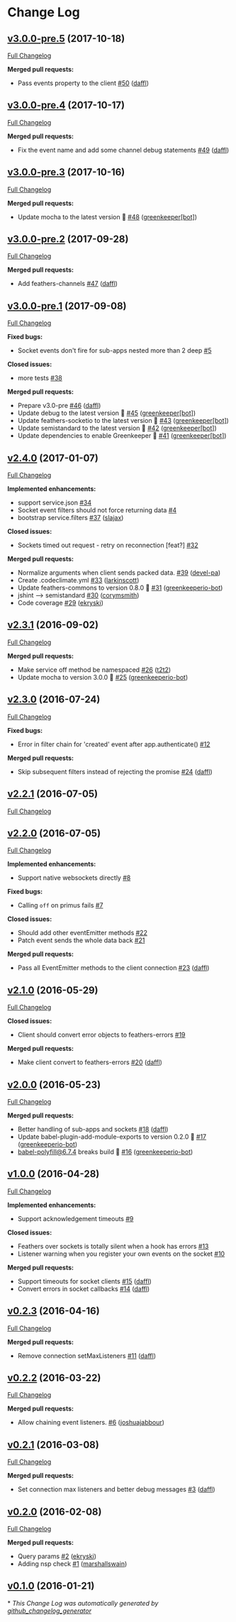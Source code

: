 # Change Log

## [v3.0.0-pre.5](https://github.com/feathersjs/socket-commons/tree/v3.0.0-pre.5) (2017-10-18)
[Full Changelog](https://github.com/feathersjs/socket-commons/compare/v3.0.0-pre.4...v3.0.0-pre.5)

**Merged pull requests:**

- Pass events property to the client [\#50](https://github.com/feathersjs/socket-commons/pull/50) ([daffl](https://github.com/daffl))

## [v3.0.0-pre.4](https://github.com/feathersjs/socket-commons/tree/v3.0.0-pre.4) (2017-10-17)
[Full Changelog](https://github.com/feathersjs/socket-commons/compare/v3.0.0-pre.3...v3.0.0-pre.4)

**Merged pull requests:**

- Fix the event name and add some channel debug statements [\#49](https://github.com/feathersjs/socket-commons/pull/49) ([daffl](https://github.com/daffl))

## [v3.0.0-pre.3](https://github.com/feathersjs/socket-commons/tree/v3.0.0-pre.3) (2017-10-16)
[Full Changelog](https://github.com/feathersjs/socket-commons/compare/v3.0.0-pre.2...v3.0.0-pre.3)

**Merged pull requests:**

- Update mocha to the latest version 🚀 [\#48](https://github.com/feathersjs/socket-commons/pull/48) ([greenkeeper[bot]](https://github.com/apps/greenkeeper))

## [v3.0.0-pre.2](https://github.com/feathersjs/socket-commons/tree/v3.0.0-pre.2) (2017-09-28)
[Full Changelog](https://github.com/feathersjs/socket-commons/compare/v3.0.0-pre.1...v3.0.0-pre.2)

**Merged pull requests:**

- Add feathers-channels [\#47](https://github.com/feathersjs/socket-commons/pull/47) ([daffl](https://github.com/daffl))

## [v3.0.0-pre.1](https://github.com/feathersjs/socket-commons/tree/v3.0.0-pre.1) (2017-09-08)
[Full Changelog](https://github.com/feathersjs/socket-commons/compare/v2.4.0...v3.0.0-pre.1)

**Fixed bugs:**

- Socket events don't fire for sub-apps nested more than 2 deep [\#5](https://github.com/feathersjs/socket-commons/issues/5)

**Closed issues:**

- more tests [\#38](https://github.com/feathersjs/socket-commons/issues/38)

**Merged pull requests:**

- Prepare v3.0-pre [\#46](https://github.com/feathersjs/socket-commons/pull/46) ([daffl](https://github.com/daffl))
- Update debug to the latest version 🚀 [\#45](https://github.com/feathersjs/socket-commons/pull/45) ([greenkeeper[bot]](https://github.com/apps/greenkeeper))
- Update feathers-socketio to the latest version 🚀 [\#43](https://github.com/feathersjs/socket-commons/pull/43) ([greenkeeper[bot]](https://github.com/apps/greenkeeper))
- Update semistandard to the latest version 🚀 [\#42](https://github.com/feathersjs/socket-commons/pull/42) ([greenkeeper[bot]](https://github.com/apps/greenkeeper))
- Update dependencies to enable Greenkeeper 🌴 [\#41](https://github.com/feathersjs/socket-commons/pull/41) ([greenkeeper[bot]](https://github.com/apps/greenkeeper))

## [v2.4.0](https://github.com/feathersjs/socket-commons/tree/v2.4.0) (2017-01-07)
[Full Changelog](https://github.com/feathersjs/socket-commons/compare/v2.3.1...v2.4.0)

**Implemented enhancements:**

- support service.json [\#34](https://github.com/feathersjs/socket-commons/issues/34)
- Socket event filters should not force returning data [\#4](https://github.com/feathersjs/socket-commons/issues/4)
- bootstrap service.filters [\#37](https://github.com/feathersjs/socket-commons/pull/37) ([slajax](https://github.com/slajax))

**Closed issues:**

- Sockets timed out request - retry on reconnection \[feat?\] [\#32](https://github.com/feathersjs/socket-commons/issues/32)

**Merged pull requests:**

- Normalize arguments when client sends packed data. [\#39](https://github.com/feathersjs/socket-commons/pull/39) ([devel-pa](https://github.com/devel-pa))
- Create .codeclimate.yml [\#33](https://github.com/feathersjs/socket-commons/pull/33) ([larkinscott](https://github.com/larkinscott))
- Update feathers-commons to version 0.8.0 🚀 [\#31](https://github.com/feathersjs/socket-commons/pull/31) ([greenkeeperio-bot](https://github.com/greenkeeperio-bot))
- jshint —\> semistandard [\#30](https://github.com/feathersjs/socket-commons/pull/30) ([corymsmith](https://github.com/corymsmith))
- Code coverage [\#29](https://github.com/feathersjs/socket-commons/pull/29) ([ekryski](https://github.com/ekryski))

## [v2.3.1](https://github.com/feathersjs/socket-commons/tree/v2.3.1) (2016-09-02)
[Full Changelog](https://github.com/feathersjs/socket-commons/compare/v2.3.0...v2.3.1)

**Merged pull requests:**

- Make service off method be namespaced [\#26](https://github.com/feathersjs/socket-commons/pull/26) ([t2t2](https://github.com/t2t2))
- Update mocha to version 3.0.0 🚀 [\#25](https://github.com/feathersjs/socket-commons/pull/25) ([greenkeeperio-bot](https://github.com/greenkeeperio-bot))

## [v2.3.0](https://github.com/feathersjs/socket-commons/tree/v2.3.0) (2016-07-24)
[Full Changelog](https://github.com/feathersjs/socket-commons/compare/v2.2.1...v2.3.0)

**Fixed bugs:**

- Error in filter chain for 'created' event after app.authenticate\(\) [\#12](https://github.com/feathersjs/socket-commons/issues/12)

**Merged pull requests:**

- Skip subsequent filters instead of rejecting the promise [\#24](https://github.com/feathersjs/socket-commons/pull/24) ([daffl](https://github.com/daffl))

## [v2.2.1](https://github.com/feathersjs/socket-commons/tree/v2.2.1) (2016-07-05)
[Full Changelog](https://github.com/feathersjs/socket-commons/compare/v2.2.0...v2.2.1)

## [v2.2.0](https://github.com/feathersjs/socket-commons/tree/v2.2.0) (2016-07-05)
[Full Changelog](https://github.com/feathersjs/socket-commons/compare/v2.1.0...v2.2.0)

**Implemented enhancements:**

- Support native websockets directly [\#8](https://github.com/feathersjs/socket-commons/issues/8)

**Fixed bugs:**

- Calling `off` on primus fails [\#7](https://github.com/feathersjs/socket-commons/issues/7)

**Closed issues:**

- Should add other eventEmitter methods [\#22](https://github.com/feathersjs/socket-commons/issues/22)
- Patch event sends the whole data back [\#21](https://github.com/feathersjs/socket-commons/issues/21)

**Merged pull requests:**

- Pass all EventEmitter methods to the client connection [\#23](https://github.com/feathersjs/socket-commons/pull/23) ([daffl](https://github.com/daffl))

## [v2.1.0](https://github.com/feathersjs/socket-commons/tree/v2.1.0) (2016-05-29)
[Full Changelog](https://github.com/feathersjs/socket-commons/compare/v2.0.0...v2.1.0)

**Closed issues:**

- Client should convert error objects to feathers-errors [\#19](https://github.com/feathersjs/socket-commons/issues/19)

**Merged pull requests:**

- Make client convert to feathers-errors [\#20](https://github.com/feathersjs/socket-commons/pull/20) ([daffl](https://github.com/daffl))

## [v2.0.0](https://github.com/feathersjs/socket-commons/tree/v2.0.0) (2016-05-23)
[Full Changelog](https://github.com/feathersjs/socket-commons/compare/v1.0.0...v2.0.0)

**Merged pull requests:**

- Better handling of sub-apps and sockets [\#18](https://github.com/feathersjs/socket-commons/pull/18) ([daffl](https://github.com/daffl))
- Update babel-plugin-add-module-exports to version 0.2.0 🚀 [\#17](https://github.com/feathersjs/socket-commons/pull/17) ([greenkeeperio-bot](https://github.com/greenkeeperio-bot))
- babel-polyfill@6.7.4 breaks build 🚨 [\#16](https://github.com/feathersjs/socket-commons/pull/16) ([greenkeeperio-bot](https://github.com/greenkeeperio-bot))

## [v1.0.0](https://github.com/feathersjs/socket-commons/tree/v1.0.0) (2016-04-28)
[Full Changelog](https://github.com/feathersjs/socket-commons/compare/v0.2.3...v1.0.0)

**Implemented enhancements:**

- Support acknowledgement timeouts [\#9](https://github.com/feathersjs/socket-commons/issues/9)

**Closed issues:**

- Feathers over sockets is totally silent when a hook has errors [\#13](https://github.com/feathersjs/socket-commons/issues/13)
- Listener warning when you register your own events on the socket [\#10](https://github.com/feathersjs/socket-commons/issues/10)

**Merged pull requests:**

- Support timeouts for socket clients [\#15](https://github.com/feathersjs/socket-commons/pull/15) ([daffl](https://github.com/daffl))
- Convert errors in socket callbacks [\#14](https://github.com/feathersjs/socket-commons/pull/14) ([daffl](https://github.com/daffl))

## [v0.2.3](https://github.com/feathersjs/socket-commons/tree/v0.2.3) (2016-04-16)
[Full Changelog](https://github.com/feathersjs/socket-commons/compare/v0.2.2...v0.2.3)

**Merged pull requests:**

- Remove connection setMaxListeners [\#11](https://github.com/feathersjs/socket-commons/pull/11) ([daffl](https://github.com/daffl))

## [v0.2.2](https://github.com/feathersjs/socket-commons/tree/v0.2.2) (2016-03-22)
[Full Changelog](https://github.com/feathersjs/socket-commons/compare/v0.2.1...v0.2.2)

**Merged pull requests:**

- Allow chaining event listeners. [\#6](https://github.com/feathersjs/socket-commons/pull/6) ([joshuajabbour](https://github.com/joshuajabbour))

## [v0.2.1](https://github.com/feathersjs/socket-commons/tree/v0.2.1) (2016-03-08)
[Full Changelog](https://github.com/feathersjs/socket-commons/compare/v0.2.0...v0.2.1)

**Merged pull requests:**

- Set connection max listeners and better debug messages [\#3](https://github.com/feathersjs/socket-commons/pull/3) ([daffl](https://github.com/daffl))

## [v0.2.0](https://github.com/feathersjs/socket-commons/tree/v0.2.0) (2016-02-08)
[Full Changelog](https://github.com/feathersjs/socket-commons/compare/v0.1.0...v0.2.0)

**Merged pull requests:**

- Query params [\#2](https://github.com/feathersjs/socket-commons/pull/2) ([ekryski](https://github.com/ekryski))
- Adding nsp check [\#1](https://github.com/feathersjs/socket-commons/pull/1) ([marshallswain](https://github.com/marshallswain))

## [v0.1.0](https://github.com/feathersjs/socket-commons/tree/v0.1.0) (2016-01-21)


\* *This Change Log was automatically generated by [github_changelog_generator](https://github.com/skywinder/Github-Changelog-Generator)*
